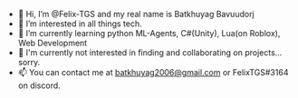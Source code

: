 - 👋 Hi, I’m @Felix-TGS and my real name is Batkhuyag Bavuudorj
- 👀 I’m interested in all things tech.
- 🌱 I’m currently learning python ML-Agents, C#(Unity), Lua(on Roblox), Web Development
- 💞️ I'm currently not interested in finding and collaborating on projects... sorry.
- 📫 You can contact me at batkhuyag2006@gmail.com or FelixTGS#3164 on discord.
